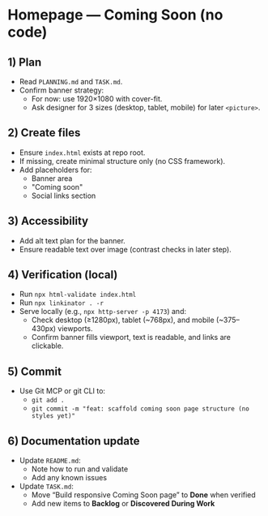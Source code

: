 # Homepage — Coming Soon (no code)

## 1) Plan
- Read `PLANNING.md` and `TASK.md`.
- Confirm banner strategy:
  - For now: use 1920×1080 with cover-fit.
  - Ask designer for 3 sizes (desktop, tablet, mobile) for later `<picture>`.

## 2) Create files
- Ensure `index.html` exists at repo root.
- If missing, create minimal structure only (no CSS framework).
- Add placeholders for:
  - Banner area
  - "Coming soon"
  - Social links section

## 3) Accessibility
- Add alt text plan for the banner.
- Ensure readable text over image (contrast checks in later step).

## 4) Verification (local)
- Run `npx html-validate index.html`
- Run `npx linkinator . -r`
- Serve locally (e.g., `npx http-server -p 4173`) and:
  - Check desktop (≥1280px), tablet (~768px), and mobile (~375–430px) viewports.
  - Confirm banner fills viewport, text is readable, and links are clickable.

## 5) Commit
- Use Git MCP or git CLI to:
  - `git add .`
  - `git commit -m "feat: scaffold coming soon page structure (no styles yet)"`

## 6) Documentation update
- Update `README.md`:
  - Note how to run and validate
  - Add any known issues
- Update `TASK.md`:
  - Move “Build responsive Coming Soon page” to **Done** when verified
  - Add new items to **Backlog** or **Discovered During Work**
